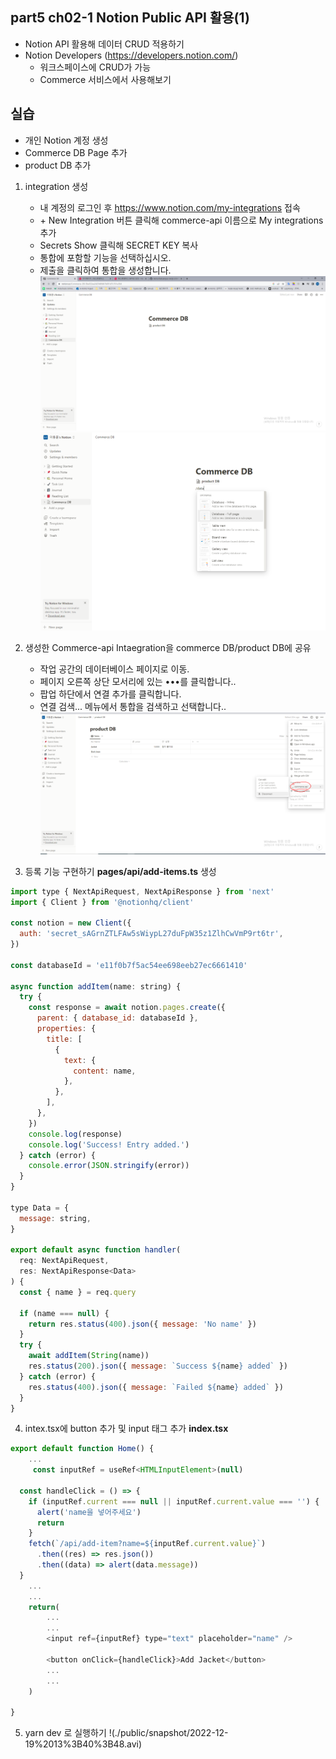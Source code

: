 ## part5 ch02-1 Notion Public API 활용(1)

- Notion API 활용해 데이터 CRUD 적용하기
- Notion Developers
  (https://developers.notion.com/)
  - 워크스페이스에 CRUD가 가능
  - Commerce 서비스에서 사용해보기

## 실습

- 개인 Notion 계정 생성
- Commerce DB Page 추가
- product DB 추가

1. integration 생성

   - 내 계정의 로그인 후 https://www.notion.com/my-integrations 접속
   - \+ New Integration 버튼 클릭해 commerce-api 이름으로 My integrations 추가
   - Secrets Show 클릭해 SECRET KEY 복사
   - 통합에 포함할 기능을 선택하십시오.
   - 제출을 클릭하여 통합을 생성합니다.
     ![integration 생성](./public/snapshot/1.%EA%B3%84%EC%A0%95%20%EC%83%9D%EC%84%B1.PNG)
     ![데이터베이스 생성](./public/snapshot/2.product%20DB%20%EC%83%88%EC%84%B1.PNG)

1. 생성한 Commerce-api Intaegration을 commerce DB/product DB에 공유
   - 작업 공간의 데이터베이스 페이지로 이동.
   - 페이지 오른쪽 상단 모서리에 있는 •••를 클릭합니다..
   - 팝업 하단에서 연결 추가를 클릭합니다.
   - 연결 검색... 메뉴에서 통합을 검색하고 선택합니다..
     ![integration/datebase 공유 셋팅](./public/snapshot/3.commerce-api%20integration%20%EA%B3%B5%EC%9C%A0.PNG)
1. 등록 기능 구현하기
   **pages/api/add-items.ts** 생성

```javascript
import type { NextApiRequest, NextApiResponse } from 'next'
import { Client } from '@notionhq/client'

const notion = new Client({
  auth: 'secret_sAGrnZTLFAw5sWiypL27duFpW35z1ZlhCwVmP9rt6tr',
})

const databaseId = 'e11f0b7f5ac54ee698eeb27ec6661410'

async function addItem(name: string) {
  try {
    const response = await notion.pages.create({
      parent: { database_id: databaseId },
      properties: {
        title: [
          {
            text: {
              content: name,
            },
          },
        ],
      },
    })
    console.log(response)
    console.log('Success! Entry added.')
  } catch (error) {
    console.error(JSON.stringify(error))
  }
}

type Data = {
  message: string,
}

export default async function handler(
  req: NextApiRequest,
  res: NextApiResponse<Data>
) {
  const { name } = req.query

  if (name === null) {
    return res.status(400).json({ message: 'No name' })
  }
  try {
    await addItem(String(name))
    res.status(200).json({ message: `Success ${name} added` })
  } catch (error) {
    res.status(400).json({ message: `Failed ${name} added` })
  }
}
```

4. intex.tsx에 button 추가 및 input 태그 추가
   **index.tsx**

```javascript
export default function Home() {
    ...
     const inputRef = useRef<HTMLInputElement>(null)

  const handleClick = () => {
    if (inputRef.current === null || inputRef.current.value === '') {
      alert('name을 넣어주세요')
      return
    }
    fetch(`/api/add-item?name=${inputRef.current.value}`)
      .then((res) => res.json())
      .then((data) => alert(data.message))
  }
    ...
    ...
    return(
        ...
        ...
        <input ref={inputRef} type="text" placeholder="name" />

        <button onClick={handleClick}>Add Jacket</button>
        ...
        ...
    )

}
```

5. yarn dev 로 실행하기
   !(./public/snapshot/2022-12-19%2013%3B40%3B48.avi)
